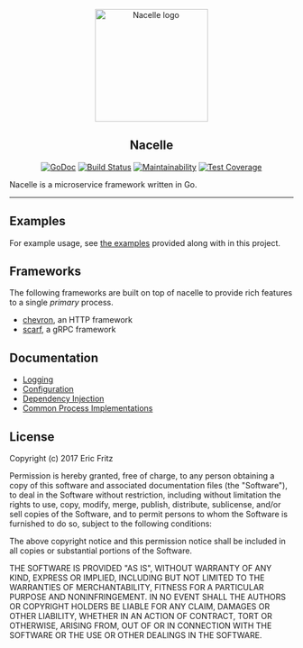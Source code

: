 <p align="center">
    <img width="200" src="https://github.com/efritz/nacelle/blob/master/images/nacelle.png" alt="Nacelle logo">
</p>

<h2 align="center">Nacelle</h2>

<p align="center">
    <a href="https://godoc.org/github.com/efritz/nacelle"><img src="https://godoc.org/github.com/efritz/nacelle?status.svg" alt="GoDoc"></a>
    <a href="http://travis-ci.org/efritz/nacelle"><img src="https://secure.travis-ci.org/efritz/nacelle.png" alt="Build Status"></a>
    <a href="https://codeclimate.com/github/efritz/nacelle/maintainability"><img src="https://api.codeclimate.com/v1/badges/8118b324f3b7ac9b442a/maintainability" alt="Maintainability"></a>
    <a href="https://codeclimate.com/github/efritz/nacelle/test_coverage"><img src="https://api.codeclimate.com/v1/badges/8118b324f3b7ac9b442a/test_coverage" alt="Test Coverage"></a>
</p>

Nacelle is a microservice framework written in Go.

---

## Examples

For example usage, see [the examples](https://github.com/efritz/nacelle/tree/master/examples)
provided along with in this project.

## Frameworks

The following frameworks are built on top of nacelle to provide rich features
to a single *primary* process.

- [chevron](https://github.com/efritz/chevron), an HTTP framework
- [scarf](https://github.com/efritz/scarf), a gRPC framework


## Documentation

- [Logging](https://github.com/efritz/nacelle/tree/master/logging)
- [Configuration](https://github.com/efritz/nacelle/tree/master/config)
- [Dependency Injection](https://github.com/efritz/nacelle/tree/master/service)
- [Common Process Implementations](https://github.com/efritz/nacelle/tree/master/base)

## License

Copyright (c) 2017 Eric Fritz

Permission is hereby granted, free of charge, to any person obtaining a copy
of this software and associated documentation files (the "Software"), to deal
in the Software without restriction, including without limitation the rights
to use, copy, modify, merge, publish, distribute, sublicense, and/or sell
copies of the Software, and to permit persons to whom the Software is
furnished to do so, subject to the following conditions:

The above copyright notice and this permission notice shall be included in
all copies or substantial portions of the Software.

THE SOFTWARE IS PROVIDED "AS IS", WITHOUT WARRANTY OF ANY KIND, EXPRESS OR
IMPLIED, INCLUDING BUT NOT LIMITED TO THE WARRANTIES OF MERCHANTABILITY,
FITNESS FOR A PARTICULAR PURPOSE AND NONINFRINGEMENT. IN NO EVENT SHALL THE
AUTHORS OR COPYRIGHT HOLDERS BE LIABLE FOR ANY CLAIM, DAMAGES OR OTHER
LIABILITY, WHETHER IN AN ACTION OF CONTRACT, TORT OR OTHERWISE, ARISING FROM,
OUT OF OR IN CONNECTION WITH THE SOFTWARE OR THE USE OR OTHER DEALINGS IN
THE SOFTWARE.
